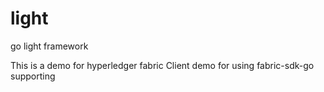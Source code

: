 # light
go light framework

This is a demo for hyperledger fabric Client demo for using fabric-sdk-go supporting
